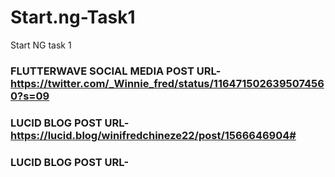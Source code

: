 # Start.ng-Task1
Start NG task 1
### FLUTTERWAVE SOCIAL MEDIA POST URL-https://twitter.com/_Winnie_fred/status/1164715026395074560?s=09 
### LUCID BLOG POST URL- https://lucid.blog/winifredchineze22/post/1566646904#
### LUCID BLOG POST URL- 